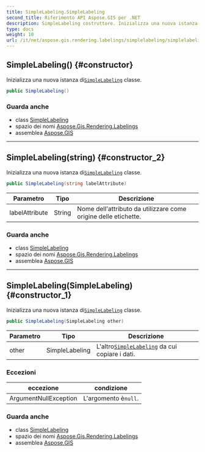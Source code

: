 ```yaml
---
title: SimpleLabeling.SimpleLabeling
second_title: Riferimento API Aspose.GIS per .NET
description: SimpleLabeling costruttore. Inizializza una nuova istanza diSimpleLabeling classe.
type: docs
weight: 10
url: /it/net/aspose.gis.rendering.labelings/simplelabeling/simplelabeling/
---
```

## SimpleLabeling() {#constructor}

Inizializza una nuova istanza di[`SimpleLabeling`](../) classe.

```csharp
public SimpleLabeling()
```

### Guarda anche

* class [SimpleLabeling](../)
* spazio dei nomi [Aspose.Gis.Rendering.Labelings](../../simplelabeling/)
* assemblea [Aspose.GIS](../../../)

---

## SimpleLabeling(string) {#constructor_2}

Inizializza una nuova istanza di[`SimpleLabeling`](../) classe.

```csharp
public SimpleLabeling(string labelAttribute)
```

| Parametro | Tipo | Descrizione |
| --- | --- | --- |
| labelAttribute | String | Nome dell'attributo da utilizzare come origine delle etichette. |

### Guarda anche

* class [SimpleLabeling](../)
* spazio dei nomi [Aspose.Gis.Rendering.Labelings](../../simplelabeling/)
* assemblea [Aspose.GIS](../../../)

---

## SimpleLabeling(SimpleLabeling) {#constructor_1}

Inizializza una nuova istanza di[`SimpleLabeling`](../) classe.

```csharp
public SimpleLabeling(SimpleLabeling other)
```

| Parametro | Tipo | Descrizione |
| --- | --- | --- |
| other | SimpleLabeling | L'altro[`SimpleLabeling`](../) da cui copiare i dati. |

### Eccezioni

| eccezione | condizione |
| --- | --- |
| ArgumentNullException | L'argomento è`null`. |

### Guarda anche

* class [SimpleLabeling](../)
* spazio dei nomi [Aspose.Gis.Rendering.Labelings](../../simplelabeling/)
* assemblea [Aspose.GIS](../../../)


